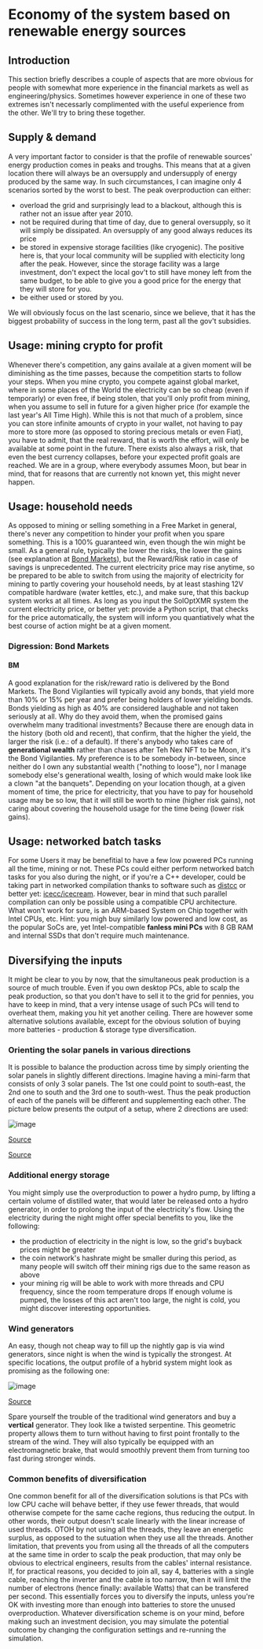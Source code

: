 # Economy of the system based on renewable energy sources

## Introduction 
This section briefly describes a couple of aspects that are more obvious for people with somewhat more experience in the financial markets as well as engineering/physics. 
Sometimes however experience in one of these two extremes isn't necessarly complimented with the useful experience from the other. 
We'll try to bring these together. 

## Supply & demand
A very important factor to consider is that the profile of renewable sources' energy production comes in peaks and troughs. 
This means that at a given location there will always be an oversupply and undersupply of energy produced by the same way.
In such circumstances, I can imagine only 4 scenarios sorted by the worst to best.
The peak overproduction can either:
- overload the grid and surprisingly lead to a blackout, although this is rather not an issue after year 2010.
- not be required during that time of day, due to general oversupply, so it will simply be dissipated. An oversupply of any good always reduces its price
- be stored in expensive storage facilities (like cryogenic). The positive here is, that your local community will be supplied with electicity long after the peak. However, since the storage facility was a large investment, don't expect the local gov't to still have money left from the same budget, to be able to give you a good price for the energy that they will store for you.
- be either used or stored by you.

We will obviously focus on the last scenario, since we believe, that it has the biggest probability of success in the long term, past all the gov't subsidies.

## Usage: mining crypto for profit
Whenever there's competition, any gains availale at a given moment will be diminishing as the time passes, because the competition starts to follow your steps.
When you mine crypto, you compete against global market, where in some places of the World the electricity can be so cheap (even if temporarly) or even free, if being stolen, that you'll only profit from mining, when you assume to sell in future for a given higher price (for example the last year's All Time High).
While this is not that much of a problem, since you can store infinite amounts of crypto in your wallet, not having to pay more to store more (as opposed to storing precious metals or even Fiat), you have to admit, that the real reward, that is worth the effort, will only be available at some point in the future.
There exists also always a risk, that even the best currency collapses, before your expected profit goals are reached. 
We are in a group, where everybody assumes Moon, but bear in mind, that for reasons that are currently not known yet, this might never happen.

## Usage: household needs
As opposed to mining or selling something in a Free Market in general, there's never any competition to hinder your profit when you spare something. 
This is a 100% guaranteed win, even though the win might be small.
As a general rule, typically the lower the risks, the lower the gains (see explanation at [Bond Markets](#bm)), but the Reward/Risk ratio in case of savings is unprecedented. 
The current electricity price may rise anytime, so be prepared to be able to switch from using the majority of electricity for mining to partly covering your household needs, by at least stashing 12V compatible hardware (water kettles, etc.), and make sure, that this backup system works at all times.
As long as you input the SolOptXMR system the current electricity price, or better yet: provide a Python script, that checks for the price automatically, the system will inform you quantiatively what the best course of action might be at a given moment. 


### Digression: Bond Markets
#### BM
A good explanation for the risk/reward ratio is delivered by the Bond Markets. 
The Bond Vigilanties will typically avoid any bonds, that yield more than 10% or 15% per year and prefer being holders of lower yielding bonds. 
Bonds yielding as high as 40% are considered laughable and not taken seriously at all. 
Why do they avoid them, when the promised gains overwhelm many traditional investments? 
Because there are enough data in the history (both old and recent), that confirm, that the higher the yield, the larger the risk (i.e.: of a default).
If there's anybody who takes care of **generational wealth** rather than chases after Teh Nex NFT to be Moon, it's the Bond Vigilanties.
My preference is to be somebody in-between, since neither do I own any substantial wealth ("nothing to loose"), nor I manage somebody else's generational wealth, losing of which would make look like a clown "at the banquets". 
Depending on your location though, at a given moment of time, the price for electricity, that you have to pay for household usage may be so low, that it will still be worth to mine (higher risk gains), not caring about covering the household usage for the time being (lower risk gains). 

## Usage: networked batch tasks
For some Users it may be benefitial to have a few low powered PCs running all the time, mining or not.
These PCs could either perform networked batch tasks for you also during the night, or if you're a C++ developer, could be taking part in networked compilation thanks to software such as [distcc](https://www.distcc.org/) or better yet: [icecc/icecream](https://github.com/icecc/icecream).
However, bear in mind that such parallel compilation can only be possible using a compatible CPU architecture.
What won't work for sure, is an ARM-based System on Chip together with Intel CPUs, etc. 
Hint: you migh buy similarly low powered and low cost, as the popular SoCs are, yet Intel-compatible **fanless mini PCs** with 8 GB RAM and internal SSDs that don't require much maintenance.

## Diversifying the inputs
It might be clear to you by now, that the simultaneous peak production is a source of much trouble.
Even if you own desktop PCs, able to scalp the peak production, so that you don't have to sell it to the grid for pennies, you have to keep in mind, that a very intense usage of such PCs will tend to overheat them, making you hit yet another ceiling.
There are however some alternative solutions available, except for the obvious solution of buying more batteries - production & storage type diversification.

### Orienting the solar panels in various directions
It is possible to balance the production across time by simply orienting the solar panels in slightly different directions. 
Imagine having a mini-farm that consists of only 3 solar panels. 
The 1st one could point to south-east, the 2nd one to south and the 3rd one to south-west.
Thus the peak production of each of the panels will be different and supplementing each other.
The picture below presents the output of a setup, where 2 directions are used:

![image](https://user-images.githubusercontent.com/63722585/164888181-a4d5a7f9-f3ea-46b6-b261-b2c736df4b70.png)

[Source](https://pvlib-python.readthedocs.io/en/stable/gallery/irradiance-transposition/plot_mixed_orientation.html#sphx-glr-gallery-irradiance-transposition-plot-mixed-orientation-py)

[Source](https://pvlib-python.readthedocs.io/en/stable/gallery/irradiance-transposition/plot_mixed_orientation.html#sphx-glr-gallery-irradiance-transposition-plot-mixed-orientation-py)

### Additional energy storage
You might simply use the overproduction to power a hydro pump, by lifting a certain volume of distilled water, that would later be released onto a hydro generator, in order to prolong the input of the electricity's flow.
Using the electricity during the night might offer special benefits to you, like the following:
- the production of electricity in the night is low, so the grid's buyback prices might be greater
- the coin network's hashrate might be smaller during this period, as many people will switch off their mining rigs due to the same reason as above
- your mining rig will be able to work with more threads and CPU frequency, since the room temperature drops 
If enough volume is pumped, the losses of this act aren't too large, the night is cold, you might discover interesting opportunities.   


### Wind generators
An easy, though not cheap way to fill up the nightly gap is via wind generators, since night is when the wind is typically the strongest. 
At specific locations, the output profile of a hybrid system might look as promising as the following one:

![image](https://user-images.githubusercontent.com/63722585/164888207-cb7c3315-1dfb-4137-bc0a-80783f31b53b.png)

[Source](https://www.researchgate.net/publication/319236214_Wind-Solar_Hybrid_System_-_An_Innovative_and_Smart_Approach_to_Augment_Renewable_Generation_and_Moderate_Variability_to_the_Grid)

Spare yourself the trouble of the traditional wind generators and buy a **vertical** generator.
They look like a twisted serpentine.
This geometric property allows them to turn without having to first point frontally to the stream of the wind.
They will also typically be equipped with an electromagnetic brake, that would smoothly prevent them from turning too fast during stronger winds.


### Common benefits of diversification
One common benefit for all of the diversification solutions is that PCs with low CPU cache will behave better, if they use fewer threads, that would otherwise compete for the same cache regions, thus reducing the output.
In other words, their output doesn't scale linearly with the linear increase of used threads.
OTOH by not using all the threads, they leave an energetic surplus, as opposed to the sutuation when they use all the threads.
Another limitation, that prevents you from using all the threads of all the computers at the same time in order to scalp the peak production, that may only be obvious to electrical engineers, results from the cables' internal resistance.
If, for practical reasons, you decided to join all, say 4, batteries with a single cable, reaching the inverter and the cable is too narrow, then it will limit the number of electrons (hence finally: available Watts) that can be transfered per second.
This essentially forces you to diversify the inputs, unless you're OK with investing more than enough into batteries to store the unused overproduction.
Whatever diversification scheme is on your mind, before making such an investment decision, you may simulate the potential outcome by changing the configuration settings and re-running the simulation.
